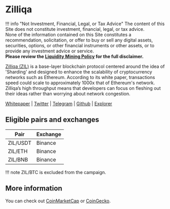# Zilliqa

!!! info "Not Investment, Financial, Legal, or Tax Advice"
    The content of this Site does not constitute investment, financial, legal, or tax advice.<br>None of the information contained on this Site constitutes a recommendation, solicitation, or offer to buy or sell any digital assets, securities, options, or other financial instruments or other assets, or to provide any investment advice or service.<br>
    **Please review the [Liquidity Mining Policy](https://hummingbot.io/liquidity-mining-policy/) for the full disclaimer.**


[Zilliqa (ZIL)](https://zilliqa.com/) is a base-layer blockchain protocol centered around the idea of 'Sharding' and designed to enhance the scalability of cryptocurrency networks such as Ethereum. According to its white paper, transactions speed could scale to approximately 1000x that of Ethereum's network. Zilliqa’s high throughput means that developers can focus on fleshing out their ideas rather than worrying about network congestion.

[Whitepaper](https://docs.zilliqa.com/whitepaper.pdf) | [Twitter](https://twitter.com/zilliqa) | [Telegram](https://t.me/zilliqachat) | [Github](https://github.com/Zilliqa) | [Explorer](https://viewblock.io/zilliqa)

## Eligible pairs and exchanges
Pair | Exchange 
---|--- 
 ZIL/USDT | Binance
 ZIL/ETH | Binance
 ZIL/BNB | Binance

!!! note 
    ZIL/BTC is excluded from the campaign. 

## More information 
You can check out [CoinMarketCap](https://coinmarketcap.com/currencies/zilliqa) or [CoinGecko](https://www.coingecko.com/en/coins/zilliqa).